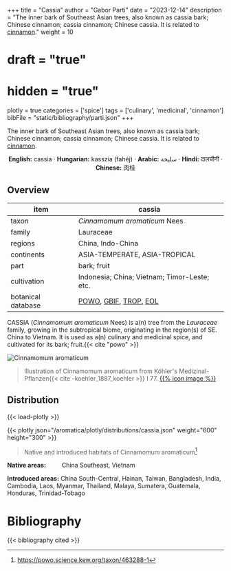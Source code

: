 +++
title = "Cassia"
author = "Gabor Parti"
date = "2023-12-14"
description = "The inner bark of Southeast Asian trees, also known as cassia bark; Chinese cinnamon; cassia cinnamon; Chinese cassia. It is related to [cinnamon](../items/cinnamon)."
weight = 10
# draft = "true"
# hidden = "true"
plotly = true
categories = ['spice']
tags = ['culinary', 'medicinal', 'cinnamon']
bibFile = "static/bibliography/parti.json"
+++

The inner bark of Southeast Asian trees, also known as cassia bark; Chinese cinnamon; cassia cinnamon; Chinese cassia. It is related to [cinnamon](../items/cinnamon).

[<i class="fab fa-wikipedia-w"></i>](https://en.wikipedia.org/wiki/Cinnamomum_cassia)

<center>

**English:** cassia · **Hungarian:** kasszia (fahéj) · **Arabic:** <span class="arabic-text" dir="rtl">سليخة</span> · **Hindi:** <span class="devanagari-text">दालचीनी</span> · **Chinese:** <span class="traditional-chinese-text">肉桂</span>

</center>

## Overview

|       item       |                                                                                      cassia                                                                                      |
|------------------|----------------------------------------------------------------------------------------------------------------------------------------------------------------------------------|
|       taxon      |                                                                           *Cinnamomum aromaticum* Nees                                                                           |
|      family      |                                                                                     Lauraceae                                                                                    |
|      regions     |                                                                                 China, Indo-China                                                                                |
|    continents    |                                                                           ASIA-TEMPERATE, ASIA-TROPICAL                                                                          |
|       part       |                                                                                    bark; fruit                                                                                   |
|    cultivation   |                                                                   Indonesia; China; Vietnam; Timor-Leste; etc.                                                                   |
|botanical database|[POWO](https://powo.science.kew.org/taxon/463288-1), [GBIF](https://www.gbif.org/species/3033982), [TROP](https://tropicos.org/name/17805773), [EOL](https://eol.org/pages/483593)|

CASSIA (*Cinnamomum aromaticum* Nees) is a(n) tree from the *Lauraceae* family, growing in the subtropical biome, originating in the region(s) of SE. China to Vietnam. It is used as a(n) culinary and medicinal spice, and cultivated for its bark; fruit.{{< cite "powo" >}}

![Cinnamomum aromaticum](/images/illustrations/cassia.png?width=40rem "Illustration of Cinnamomum aromaticum from Köhler's Medizinal-Pflanzen")

>Illustration of Cinnamomum aromaticum from Köhler's Medizinal-Pflanzen{{< cite -koehler_1887_koehler >}} I 77. [{{% icon image %}}](https://www.biodiversitylibrary.org/item/10836#page/391/mode/1up)

## Distribution

{{< load-plotly >}}

{{< plotly json="/aromatica/plotly/distributions/cassia.json" weight="600" height="300" >}}

>Native and introduced habitats of Cinnamomum aromaticum[^powo]

[^powo]: https://powo.science.kew.org/taxon/463288-1

<p style="text-align:left;">

**Native areas:** &ensp; &ensp; &ensp; China Southeast, Vietnam

**Introduced areas:** China South-Central, Hainan, Taiwan, Bangladesh, India, Cambodia, Laos, Myanmar, Thailand, Malaya, Sumatera, Guatemala, Honduras, Trinidad-Tobago

</p>



# Bibliography

{{< bibliography cited >}}


